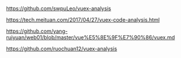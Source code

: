 https://github.com/swpuLeo/vuex-analysis

https://tech.meituan.com/2017/04/27/vuex-code-analysis.html

https://github.com/yang-ruiyuan/web01/blob/master/vue%E5%8E%9F%E7%90%86/vuex.md

https://github.com/ruochuan12/vuex-analysis